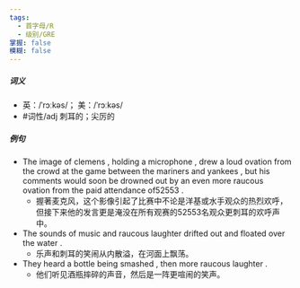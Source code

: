 ```yaml
---
tags:
  - 首字母/R
  - 级别/GRE
掌握: false
模糊: false
---
```

##### 词义
- 英：/ˈrɔːkəs/； 美：/ˈrɔːkəs/
- #词性/adj  刺耳的；尖厉的
##### 例句
- The image of clemens , holding a microphone , drew a loud ovation from the crowd at the game between the mariners and yankees , but his comments would soon be drowned out by an even more raucous ovation from the paid attendance of52553 .
	- 握著麦克风，这个影像引起了比赛中不论是洋基或水手观众的热烈欢呼，但接下来他的发言更是淹没在所有观赛的52553名观众更刺耳的欢呼声中。
- The sounds of music and raucous laughter drifted out and floated over the water .
	- 乐声和刺耳的笑闹从内散溢，在河面上飘荡。
- They heard a bottle being smashed , then more raucous laughter .
	- 他们听见酒瓶摔碎的声音，然后是一阵更喧闹的笑声。
